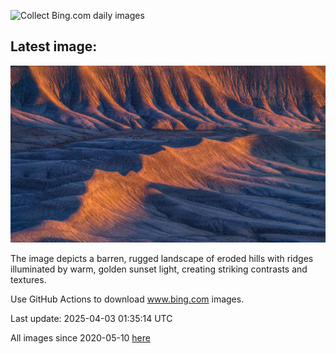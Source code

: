 ![Collect Bing.com daily images](https://github.com/counter2015/bing-daily-images/workflows/Collect%20Bing.com%20daily%20images/badge.svg)
## Latest image:
![](images/UtahBadlands.jpg)

The image depicts a barren, rugged landscape of eroded hills with ridges illuminated by warm, golden sunset light, creating striking contrasts and textures.

Use GitHub Actions to download www.bing.com images.

Last update: 2025-04-03 01:35:14 UTC

All images since 2020-05-10 [here](https://github.com/counter2015/bing-daily-images/tree/master/images)
